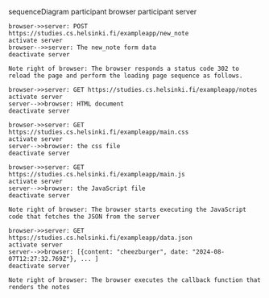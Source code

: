 sequenceDiagram
    participant browser
    participant server

    browser->>server: POST https://studies.cs.helsinki.fi/exampleapp/new_note
    activate server
    browser-->>server: The new_note form data
    deactivate server

    Note right of browser: The browser responds a status code 302 to reload the page and perform the loading page sequence as follows.

    browser->>server: GET https://studies.cs.helsinki.fi/exampleapp/notes
    activate server
    server-->>browser: HTML document
    deactivate server

    browser->>server: GET https://studies.cs.helsinki.fi/exampleapp/main.css
    activate server
    server-->>browser: the css file
    deactivate server

    browser->>server: GET https://studies.cs.helsinki.fi/exampleapp/main.js
    activate server
    server-->>browser: the JavaScript file
    deactivate server

    Note right of browser: The browser starts executing the JavaScript code that fetches the JSON from the server

    browser->>server: GET https://studies.cs.helsinki.fi/exampleapp/data.json
    activate server
    server-->>browser: [{content: "cheezburger", date: "2024-08-07T12:27:32.769Z"}, ... ]
    deactivate server

    Note right of browser: The browser executes the callback function that renders the notes